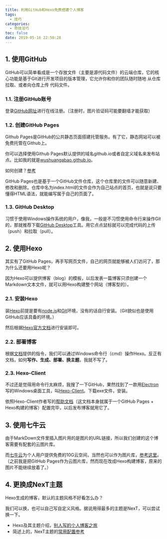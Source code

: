```yaml
---
title: 利用GitHub和Hexo免费搭建个人博客
tags:
  - 技巧
categories:
  - 奇技淫巧
toc: false
date: 2019-05-16 22:50:28
---
```


## 1. 使用GitHub

GitHub可以简单看成是一个存放文件（主要是源代码文件）的云端仓库，它的核心功能是基于Git进行开发项目的版本管理，它允许你和你的团队随时随地 从仓库拉取、或者向仓库上传 代码文件。

### 1.1. 注册GitHub账号

登录[GitHub网址](https://github.com/)进行在线注册。（注册时，图片验证码可能要翻墙才能获取）

### 1.2. 创建GitHub Pages

Github Pages是GitHub的公共静态页面搭建托管服务。有了它，静态网站可以被免费托管在Github上。

你可以选择使用Github Pages默认提供的域名github.io或者自定义域名来发布站点。比如我的就是[wushuangabao.github.io](https://wushuangabao.github.io/)。

如何创建？[参考](https://www.cnblogs.com/lijiayi/p/githubpages.html)

GitHub Pages也是基于一个GitHub文件仓库，这个仓库里的文件可以随意新建、修改和删除。仓库中名为index.html的文件会作为自己站点的首页，也就是说只要懂得HTML语法，就能编写属于自己的页面了。

### 1.3. GitHub Desktop

习惯于使用Windows操作系统的用户，像我，一般是不习惯使用命令行来操作Git的，那就推荐下载[GitHub Desktop](https://desktop.github.com/)工具。用它点点鼠标就可以完成代码的上传（push）和拉取（pull）。

## 2. 使用Hexo

其实有了GitHub Pages，再手写网页文件，自己的网页就能够被人们访问了，那为什么还要用Hexo呢？

因为Hexo可以提供博客（blog）的模板，以后发表一篇博客只须创建一个Markdown文本文件，就可以用Hexo构建整个网站（博客型的）。

### 2.1. 安装Hexo

装[Hexo](https://hexo.io/zh-cn/)前提是要有[node.js](https://nodejs.org/en/)和[Git](https://git-scm.com/)环境，没有的话自行安装。（Git貌似也是使用GitHub应该具备的环境。）

然后根据[Hexo官方文档](https://hexo.io/zh-cn/docs/)进行安装即可。

### 2.2. 部署博客

根据[文档](https://hexo.io/zh-cn/docs/commands)提供的指令，我们可以通过Windows命令行（cmd）操作Hexo。反正有文档，如何**写作、生成、部署、换主题**，我就不写了。

### 2.3. Hexo-Client

不过还是觉得用命令行太麻烦，我搜了一下GitHub，果然找到了一款用[Electron](https://electronjs.org/)写的Windows桌面工具，叫[Hexo-Client](https://github.com/gaoyoubo/hexo-client/releases)。下载exe文件，安装。

依照Hexo-Client作者写的[帮助文档](https://www.mspring.org/2018/11/29/HexoClient%E4%BD%BF%E7%94%A8%E5%B8%AE%E5%8A%A9/)（这文档本身就属于一个GitHub Pages + Hexo构建的博客）配置完毕，以后发布博客就用它了。

## 3. 使用七牛云

由于MarkDown文件里插入图片用的是图片的URL链接，所以我们创建的这个博客需要有配套的云图片库。

而[七牛云](https://www.qiniu.com/)为个人用户提供免费的10G云空间，当然也可以作为图片库，[参考这里](https://www.jianshu.com/p/6a118a49ab1f)。（之前我是把GitHub Pages作为云图片库，然而现在改成Hexo构建博客，原来的图片不能继续放着了。）

## 4. 更换成NexT主题

Hexo生成的博客，默认的主题风格不好看怎么办？

我们可以换，也可以自己写自定义风格。据说用得最多的主题是NexT，可以尝试换一下。

- Hexo及其主题介绍，[别人写的个人博客之旅](https://blog.csdn.net/u011475210/article/details/79023429#jekyll-or-hexo)
- 简述上的，NexT主题的[常用配置参考](https://www.jianshu.com/p/3a05351a37dc)